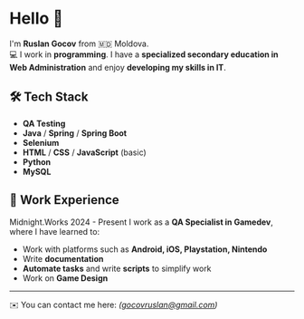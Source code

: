 # Hello 👋

I'm **Ruslan Gocov** from 🇲🇩 Moldova.  
💻 I work in **programming**. I have a **specialized secondary education in Web Administration** and enjoy **developing my skills in IT**.  

## 🛠 Tech Stack
- **QA Testing**
- **Java** / **Spring** / **Spring Boot**
- **Selenium**
- **HTML** / **CSS** / **JavaScript** (basic)
- **Python**
- **MySQL**

## 💼 Work Experience

Midnight.Works 2024 - Present
I work as a **QA Specialist in Gamedev**, where I have learned to:  
- Work with platforms such as **Android, iOS, Playstation, Nintendo**  
- Write **documentation**  
- **Automate tasks** and write **scripts** to simplify work  
- Work on **Game Design**  

---
✉️ You can contact me here: *(gocovruslan@gmail.com)*
